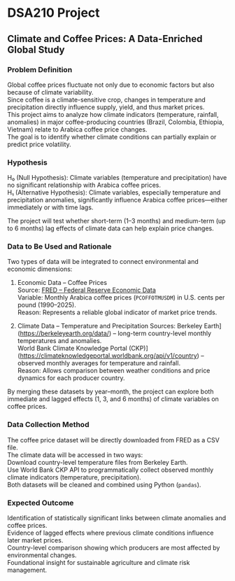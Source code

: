 # DSA210 Project  
## Climate and Coffee Prices: A Data-Enriched Global Study

### Problem Definition  
Global coffee prices fluctuate not only due to economic factors but also because of climate variability.  
Since coffee is a climate-sensitive crop, changes in temperature and precipitation directly influence supply, yield, and thus market prices.  
This project aims to analyze how climate indicators (temperature, rainfall, anomalies) in major coffee-producing countries (Brazil, Colombia, Ethiopia, Vietnam) relate to Arabica coffee price changes.  
The goal is to identify whether climate conditions can partially explain or predict price volatility.

### Hypothesis  
H₀ (Null Hypothesis): Climate variables (temperature and precipitation) have no significant relationship with Arabica coffee prices.  
H₁ (Alternative Hypothesis): Climate variables, especially temperature and precipitation anomalies, significantly influence Arabica coffee prices—either immediately or with time lags.  

The project will test whether short-term (1–3 months) and medium-term (up to 6 months) lag effects of climate data can help explain price changes.

### Data to Be Used and Rationale
Two types of data will be integrated to connect environmental and economic dimensions:  

1. Economic Data – Coffee Prices  
   Source: [FRED – Federal Reserve Economic Data](https://fred.stlouisfed.org/series/PCOFFOTMUSDM)  
   Variable: Monthly Arabica coffee prices (`PCOFFOTMUSDM`) in U.S. cents per pound (1990–2025).  
   Reason: Represents a reliable global indicator of market price trends.

2. Climate Data – Temperature and Precipitation
   Sources:
   Berkeley Earth](https://berkeleyearth.org/data/) – long-term country-level monthly temperatures and anomalies.  
   World Bank Climate Knowledge Portal (CKP)](https://climateknowledgeportal.worldbank.org/api/v1/country) – observed monthly averages for temperature and rainfall.  
   Reason: Allows comparison between weather conditions and price dynamics for each producer country.  

By merging these datasets by year–month, the project can explore both immediate and lagged effects (1, 3, and 6 months) of climate variables on coffee prices.

### Data Collection Method  
The coffee price dataset will be directly downloaded from FRED as a CSV file.  
The climate data will be accessed in two ways:  
Download country-level temperature files from Berkeley Earth.  
Use World Bank CKP API to programmatically collect observed monthly climate indicators (temperature, precipitation).  
Both datasets will be cleaned and combined using Python (`pandas`).  

### Expected Outcome  
Identification of statistically significant links between climate anomalies and coffee prices.  
Evidence of lagged effects where previous climate conditions influence later market prices.  
Country-level comparison showing which producers are most affected by environmental changes.  
Foundational insight for sustainable agriculture and climate risk management.
